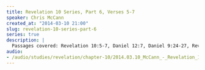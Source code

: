 ```yaml
--- 
title: Revelation 10 Series, Part 6, Verses 5-7
speaker: Chris McCann
created_at: "2014-03-10 21:00"
slug: revelation-10-series-part-6
series: true
description: |
  Passages covered: Revelation 10:5-7, Daniel 12:7, Daniel 9:24-27, Revelation 11:3,7, Hebrews 6:13-18.
audio: 
- /audio/studies/revelation/chapter-10/2014.03.10_McCann_-_Revelation_10_Series_Part_6.yaml
---
```

